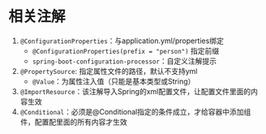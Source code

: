 # 相关注解
1. `@ConfigurationProperties`：与application.yml/properties绑定
    - `@ConfigurationProperties(prefix = "person")` 指定前缀
    - `spring-boot-configuration-processor`：自定义注解提示
2. `@PropertySource`: 指定属性文件的路径，默认不支持yml
    - `@Value`：为属性注入值（只能是基本类型或String）
3. `@ImportResource`：该注解导入Spring的xml配置文件，让配置文件里面的内容生效
4. `@Conditional`：必须是@Conditional指定的条件成立，才给容器中添加组件，配置配里面的所有内容才生效
